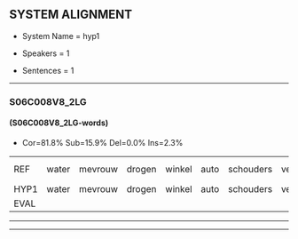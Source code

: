 
## SYSTEM ALIGNMENT

- System Name = hyp1

- Speakers = 1

- Sentences = 1

---

### S06C008V8_2LG

#### (S06C008V8_2LG-words)

- Cor=81.8%	Sub=15.9%	Del=0.0%	Ins=2.3%

|  |  |  |  |  |  |  |  |  |  |  |  |  |  |  |  |  |  |  |  |  |  |  |  |  |  |  |  |  |  |  |  |  |  |  |  |  |  |  |  |  |  |  |  |  |
|:--- |:---:|:---:|:---:|:---:|:---:|:---:|:---:|:---:|:---:|:---:|:---:|:---:|:---:|:---:|:---:|:---:|:---:|:---:|:---:|:---:|:---:|:---:|:---:|:---:|:---:|:---:|:---:|:---:|:---:|:---:|:---:|:---:|:---:|:---:|:---:|:---:|:---:|:---:|:---:|:---:|:---:|:---:|:---:|:---:|
| REF | water | mevrouw | drogen | winkel | auto | schouders | verhaal | koning | moeilijk | speelplaats | drinken | hoofdpijn | regen | vliegtuig | stoppen | opnieuw | gooien*(groeien) | sneeuwen | moeder | liedje | potlood |  | fietsbel | vinger | dichtbij | meisje | * | chauffeur | muziek | waarom | * | * | scheuren | lawaai | zwemmen | vuurwerk | appel | cola | kussen | eerste | circus | kleuren | voetbal | vlinder |
| HYP1 | water | mevrouw | drogen | winkel | auto | schouders | verhaal | koning | moeilijk | speelplaats | drinken | hoofdpijn | regen | vliegtuig | stoppen | opnieuw | groeien | sneeuwen | moeder | liedje | potlood | fiets | bed | vinger | dichtbij | meisje | chauf | cafer | muziek | waarom | sch | schaa | scheuren | lawaai | zwemmen | vuurwerk | appel | cola | pussen | eerste | circus | kleuren | voetbal | vlinder |
| EVAL |  |  |  |  |  |  |  |  |  |  |  |  |  |  |  |  | S |  |  |  |  | I | S |  |  |  | S | S |  |  | S | S |  |  |  |  |  |  | S |  |  |  |  |  |
---

---
